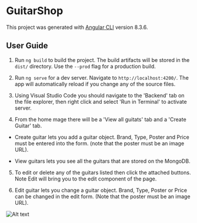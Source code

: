 # GuitarShop

This project was generated with [Angular CLI](https://github.com/angular/angular-cli) version 8.3.6.

## User Guide
1. Run `ng build` to build the project. The build artifacts will be stored in the `dist/` directory. Use the `--prod` flag for a production build.

2. Run `ng serve` for a dev server. Navigate to `http://localhost:4200/`. The app will automatically reload if you change any of the source files.

3. Using Visual Studio Code you should navigate to the 'Backend' tab on the file explorer, then right click and select 'Run in Terminal' to activate server.

4. From the home mage there will be a 'View all guitats' tab and a 'Create Guitar' tab.

* Create guitar lets you add a guitar object. Brand, Type, Poster and Price must be entered into the form. (note that the poster must be an image URL).

* View guitars lets you see all the guitars that are stored on the MongoDB.

5. To edit or delete any of the guitars listed then click the attached buttons. Note Edit will bring you to the edit component of the page.

6. Edit guitar lets you change a guitar object. Brand, Type, Poster or Price can be changed in the edit form. (Note that the poster must be an image URL).



![Alt text](relative/path/to/img.jpg?raw=true "Title")
